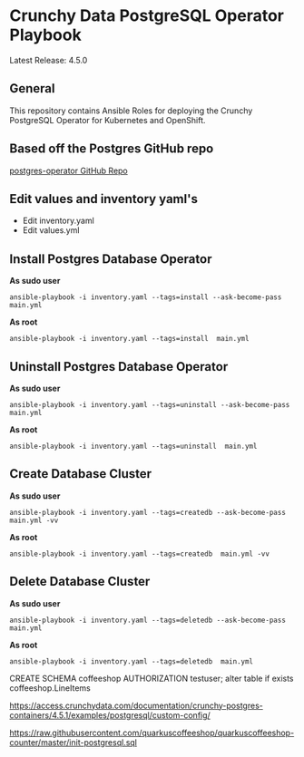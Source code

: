 # Crunchy Data PostgreSQL Operator Playbook

Latest Release: 4.5.0

## General

This repository contains Ansible Roles for deploying the Crunchy PostgreSQL Operator
for Kubernetes and OpenShift.

## Based off the Postgres GitHub repo

[postgres-operator GitHub Repo](https://github.com/CrunchyData/postgres-operator/tree/v4.5.0)

## Edit values and inventory yaml's

* Edit inventory.yaml 
* Edit values.yml 

## Install Postgres Database Operator
**As sudo user**
```
ansible-playbook -i inventory.yaml --tags=install --ask-become-pass main.yml
```

**As root**
```
ansible-playbook -i inventory.yaml --tags=install  main.yml
```

## Uninstall Postgres Database Operator
**As sudo user**
```
ansible-playbook -i inventory.yaml --tags=uninstall --ask-become-pass main.yml
```
**As root**
```
ansible-playbook -i inventory.yaml --tags=uninstall  main.yml
```

## Create Database Cluster
**As sudo user**
```
ansible-playbook -i inventory.yaml --tags=createdb --ask-become-pass main.yml -vv
```

**As root**
```
ansible-playbook -i inventory.yaml --tags=createdb  main.yml -vv
```

## Delete Database Cluster
**As sudo user**
```
ansible-playbook -i inventory.yaml --tags=deletedb --ask-become-pass main.yml
```


**As root**
```
ansible-playbook -i inventory.yaml --tags=deletedb  main.yml
```


CREATE SCHEMA coffeeshop AUTHORIZATION testuser;
alter table if exists coffeeshop.LineItems


https://access.crunchydata.com/documentation/crunchy-postgres-containers/4.5.1/examples/postgresql/custom-config/

https://raw.githubusercontent.com/quarkuscoffeeshop/quarkuscoffeeshop-counter/master/init-postgresql.sql